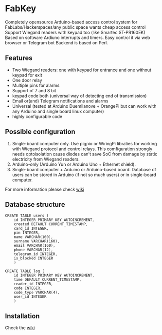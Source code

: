 # FabKey

Completely opensource Arduino-based access control system for FabLabs/Hackerspaces/any public space wants
cheap access control
Support Wiegand readers with keypad too (like Smartec ST-PR160EK)
Based on software Ardiuno interrupts and timers.
Easy control it via web browser or Telegram bot
Backend is based on Perl.

## Features

* Two Wiegand readers: one with keypad for entrance and one without keypad for exit
* One door relay
* Multiple pins for alarms
* Support of 7 and 8 bit
* keypad code both (universal way of detecting end of transmission)
* Email or(and) Telegram notifications and alarms
* Universal (tested at Arduino Duemilanove + OrangePi but can work with any Arduino and single board linux computer)
* highly configurable code

## Possible configuration  

1. Single-board computer only. Use pigpio or WiringPi libraties for working with Wiegand protocol and control relays. This comfiguration strongly needs optoisolation cause diodes can't save SoC from damage by static electricity from Wiegand readers.
2. Arduino-only (Arduino Yun or Arduino Uno + Ethernet shield).
3. Single-board computer + Arduino or Arduino-based board. Database of users can be stored in Arduino (if not so much users) or in single-board computer.

For more information please check [wiki](https://github.com/FabLab61/FabKey/wiki)

## Database structure

```
CREATE TABLE users (
    id INTEGER PRIMARY KEY AUTOINCREMENT,
    created DEFAULT CURRENT_TIMESTAMP,
    card_id INTEGER,
    pin INTEGER,
    name VARCHAR(160),
    surname VARCHAR(160),
    email VARCHAR(160),
    phone VARCHAR(12),
    telegram_id INTEGER,
    is_blocked INTEGER
    )

CREATE TABLE log (
	id INTEGER PRIMARY KEY AUTOINCREMENT,
	time DEFAULT CURRENT_TIMESTAMP,
    reader_id INTEGER,
    code INTEGER,
    code_type VARCHAR(4),
    user_id INTEGER
    )
```

## Installation

Check the [wiki](https://github.com/FabLab61/FabKey/wiki)
